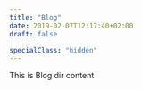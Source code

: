 ```yaml
---
title: "Blog"
date: 2019-02-07T12:17:40+02:00
draft: false

specialClass: "hidden"
---
```


This is Blog dir content
